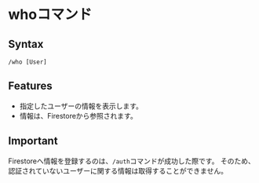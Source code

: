 # whoコマンド
## Syntax
```
/who [User]
```

## Features
- 指定したユーザーの情報を表示します。
- 情報は、Firestoreから参照されます。


## Important
Firestoreへ情報を登録するのは、`/auth`コマンドが成功した際です。
そのため、認証されていないユーザーに関する情報は取得することができません。
